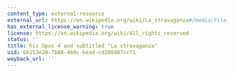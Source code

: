 ```yaml
---
content_type: external-resource
external_url: https://en.wikipedia.org/wiki/La_stravaganza#/media/File:Titelpagina_van_'La_Stravaganza'_La_Stravaganza,_concerti_consacrati_a_sua_eccellenza_il_sig._Vettor_Delfino_da_D._Antonio_Vivaldi_opera_quarta,_libro_primo_%28titel_op_object%29,_RP-P-2016-1496-2.jpg
has_external_license_warning: true
license: https://en.wikipedia.org/wiki/All_rights_reserved
status: ''
title: his Opus 4 and subtitled "La stravaganza"
uid: 6b153e28-7b88-469c-bead-cd280d87ccf1
wayback_url: ''
---
```

